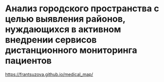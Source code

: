 # Анализ городского пространства с целью выявления районов, нуждающихся в активном внедрении сервисов дистанционного мониторинга пациентов

https://frantsuzova.github.io/medical_map/
